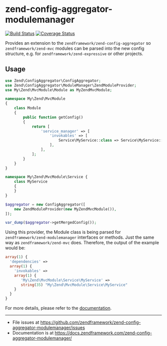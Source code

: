 # zend-config-aggregator-modulemanager

[![Build Status](https://secure.travis-ci.org/zendframework/zend-config-aggregator-modulemanager.svg?branch=master)](https://secure.travis-ci.org/zendframework/zend-config-aggregator-modulemanager)
[![Coverage Status](https://coveralls.io/repos/github/zendframework/zend-config-aggregator-modulemanager/badge.svg?branch=master)](https://coveralls.io/github/zendframework/zend-config-aggregator-modulemanager?branch=master)

Provides an extension to the `zendframework/zend-config-aggregator` so `zendframework/zend-mvc` 
modules can be parsed into the new config structure, e.g. for `zendframework/zend-expressive` 
or other projects.
 
## Usage

```php
use Zend\ConfigAggregator\ConfigAggregator;
use Zend\ConfigAggregator\ModuleManager\ZendModuleProvider;
use My\Zend\MvcModule\Module as MyZendMvcModule;

namespace My\Zend\MvcModule
{
    class Module 
    {
        public function getConfig()
        {
            return [
                'service_manager' => [
                    'invokables' => [
                        Service\MyService::class => Service\MyService::class, 
                    ],
                ],
            ];
        }
    }
}

namespace My\Zend\MvcModule\Service {
    class MyService 
    {
    }
}

$aggregator = new ConfigAggregator([
    new ZendModuleProvider(new MyZendMvcModule()),
]);

var_dump($aggregator->getMergedConfig());
```

Using this provider, the Module class is being parsed for `zendframework/zend-modulemanager` interfaces or methods. 
Just the same way as `zendframework/zend-mvc` does. Therefore, the output of the example would be:

```php
array(1) {
  'dependencies' => 
  array(1) {
    'invokables' =>
    array(1) {
       'My\Zend\MvcModule\Service\MyService' =>
       string(35) "My\Zend\MvcModule\Service\MyService"
    }
  }
}
```

For more details, please refer to the [documentation](https://docs.zendframework.com/zend-config-aggregator-modulemanager/).

-----

- File issues at https://github.com/zendframework/zend-config-aggregator-modulemanager/issues
- Documentation is at https://docs.zendframework.com/zend-config-aggregator-modulemanager/

